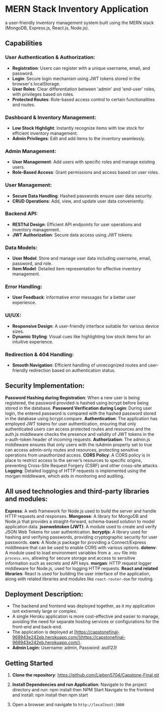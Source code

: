 # MERN Stack Inventory Application

a user-friendly inventory management system built using the MERN stack (MongoDB, Express.js, React.js, Node.js).

## Capabilities

### User Authentication & Authorization:
- **Registration**: Users can register with a unique username, email, and password.
- **Login**: Secure login mechanism using JWT tokens stored in the browser's localStorage.
- **User Roles**: Clear differentiation between 'admin' and 'end-user' roles, with privileges based on roles.
- **Protected Routes**: Role-based access control to certain functionalities and routes.

### Dashboard & Inventory Management:
- **Low Stock Highlight**: Instantly recognize items with low stock for efficient inventory management.
- **Admin Privileges**: Edit and add items to the inventory seamlessly.

### Admin Management:
- **User Management**: Add users with specific roles and manage existing users.
- **Role-Based Access**: Grant permissions and access based on user roles.

### User Management:
- **Secure Data Handling**: Hashed passwords ensure user data security.
- **CRUD Operations**: Add, view, and update user data conveniently.

### Backend API:
- **RESTful Design**: Efficient API endpoints for user operations and inventory management.
- **JWT Authorization**: Secure data access using JWT tokens.

### Data Models:
- **User Model**: Store and manage user data including username, email, password, and role.
- **Item Model**: Detailed item representation for effective inventory management.

### Error Handling:
- **User Feedback**: Informative error messages for a better user experience.

### UI/UX:
- **Responsive Design**: A user-friendly interface suitable for various device sizes.
- **Dynamic Styling**: Visual cues like highlighting low stock items for an intuitive experience.

### Redirection & 404 Handling:
- **Smooth Navigation**: Efficient handling of unrecognized routes and user-friendly redirection based on authentication status.

## Security Implementation: 
**Password Hashing during Registration**: When a new user is being registered, the password provided is hashed using bcrypt before being stored in the database.
**Password Verification during Login**: During user login, the entered password is compared with the hashed password stored in the database using bcrypt.compare.
**Authentication**: The application has employed JWT tokens for user authentication, ensuring that only authenticated users can access protected routes and resources and the auth.js middleware checks the presence and validity of JWT tokens in the x-auth-token header of incoming requests.
**Authorization**: The admin.js middleware ensures that only users with the isAdmin property set to true can access admin-only routes and resources, protecting sensitive operations from unauthorized access.
**CORS Policy**: A CORS policy is in place to restrict access to the server’s resources to specific origins, preventing Cross-Site Request Forgery (CSRF) and other cross-site attacks.
**Logging**: Detailed logging of HTTP requests is implemented using the morgan middleware, which aids in monitoring and auditing.


## All used technologies and third-party libraries and modules:

**Express**: A web framework for Node.js used to build the server and handle HTTP requests and responses.
**Mongoose**: A library for MongoDB and Node.js that provides a straight-forward, schema-based solution to model application data.
**jsonwebtoken (JWT)**: A module used to create and verify JSON Web Tokens for user authentication.
**bcryptjs**: A library used for hashing and verifying passwords, providing cryptographic security for user passwords.
**cors**: A Node.js package for providing a Connect/Express middleware that can be used to enable CORS with various options.
**dotenv**: A module used to load environment variables from a `.env` file into `process.env`, allowing for secure storage and access to sensitive information such as secrets and API keys.
**morgan**: HTTP request logger middleware for Node.js, used for logging HTTP requests.
**React and related libraries**: React is used for building the user interface of the application, along with related libraries and modules like `react-router-dom` for routing.

## Deployment Description: 
- The backend and frontend was deployed together, as it my application isnt extremely large or complex. 
- A single Heroku application is more cost-effective and easier to manage, avoiding the need for separate hosting services or configurations for the front-end and back-end.
- The application is deployed at [https://capstonefinal-968943e242eb.herokuapp.com/](https://capstonefinal-968943e242eb.herokuapp.com/).
- **Admin Login:** Username: admin, Password: asd123!

## Getting Started

1. **Clone the repository**: https://github.com/Lieben5704/Capstone-Final.git
  
2. **Install Dependencies and run Application**:
Navigate to the project directory and run: npm install then NPM Start
Navigate to the frontend and install: npm install then npm start

3. Open a browser and navigate to `http://localhost:3000`

